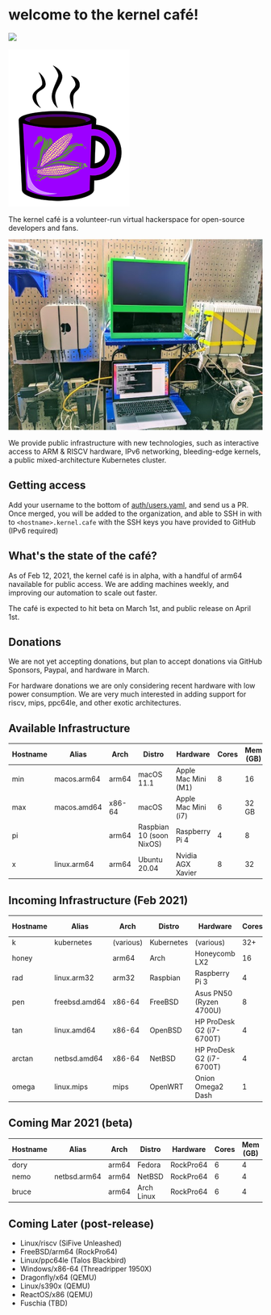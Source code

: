 # welcome to the kernel café!

<a href="https://discord.gg/s8nwgXQaKP"><img src="https://img.shields.io/discord/806023590348062750"></a>

<img src="docs/logo.png">

The kernel café is a volunteer-run virtual hackerspace for open-source developers and fans.

<img src="docs/photo.jpg">

We provide public infrastructure with new technologies, such as interactive access to ARM & RISCV hardware, IPv6 networking, bleeding-edge kernels, a public mixed-architecture Kubernetes cluster.

## Getting access

Add your username to the bottom of [auth/users.yaml](auth/users.yaml), and send us a PR. Once merged, you will be added to the organization, and able to SSH in with to `<hostname>.kernel.cafe` with the SSH keys you have provided to GitHub (IPv6 required)

## What's the state of the café?

As of Feb 12, 2021, the kernel café is in alpha, with a handful of arm64 navailable for public access. We are adding machines weekly, and improving our automation to scale out faster.

The café is expected to hit beta on March 1st, and public release on April 1st.

## Donations

We are not yet accepting donations, but plan to accept donations via GitHub Sponsors, Paypal, and hardware in March.

For hardware donations we are only considering recent hardware with low power consumption. We are very much interested in adding support for riscv, mips, ppc64le, and other exotic architectures.

## Available Infrastructure

| Hostname     | Alias       | Arch    | Distro          | Hardware                  | Cores | Mem (GB) |
| ------------ | ----------- | ------- | --------------- | ------------------------- | ----- | -------- |
| min       | macos.arm64 | arm64   | macOS 11.1      | Apple Mac Mini (M1)       | 8     | 16       |
| max         | macos.amd64     | x86-64    | macOS        | Apple Mac Mini (i7)        | 6     | 32 GB     
| pi        |             | arm64   | Raspbian 10 (soon NixOS)     | Raspberry Pi 4            | 4     | 8        |
| x         | linux.arm64 | arm64   | Ubuntu 20.04    | Nvidia AGX Xavier         | 8     | 32       |

## Incoming Infrastructure (Feb 2021)

| Hostname     | Alias           | Arch      | Distro       | Hardware                   | Cores |  Mem (GB) |
| ------------ | --------------- | --------- | ------------ | -------------------------- | ----- | --------- |
| k             | kubernetes      | (various) | Kubernetes   | (various)                  | 32+   | 100+      |
| honey        |                 | arm64     | Arch        | Honeycomb LX2              | 16    | 64        |
| rad     | linux.arm32     | arm32     | Raspbian     | Raspberry Pi 3             | 4     | 2         |
| pen     | freebsd.amd64   | x86-64    | FreeBSD      | Asus PN50 (Ryzen 4700U)    | 8     | 4         |
| tan        | linux.amd64     | x86-64    | OpenBSD        | HP ProDesk G2 (i7-6700T)   | 4     | 16        |
| arctan    | netbsd.amd64     | x86-64    | NetBSD        | HP ProDesk G2 (i7-6700T)   | 4     | 16        |
| omega      | linux.mips      | mips      | OpenWRT      | Onion Omega2 Dash          | 1     | 128MB     |

## Coming Mar 2021 (beta)

| Hostname     | Alias           | Arch      | Distro       | Hardware                   | Cores |  Mem (GB) |
| ------------ | --------------- | --------- | ------------ | -------------------------- | ----- | --------- |
| dory     |                 | arm64     | Fedora       | RockPro64                  | 6     | 4         |
| nemo  | netbsd.arm64    | arm64     | NetBSD       | RockPro64                  | 6     | 4         |
| bruce     |                 | arm64     | Arch Linux   | RockPro64                  | 6     | 4         |

## Coming Later (post-release)

* Linux/riscv (SiFive Unleashed)
* FreeBSD/arm64 (RockPro64)
* Linux/ppc64le (Talos Blackbird)
* Windows/x86-64 (Threadripper 1950X)
* Dragonfly/x64 (QEMU)
* Linux/s390x (QEMU)
* ReactOS/x86 (QEMU)
* Fuschia (TBD)
